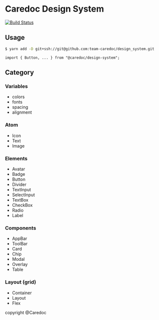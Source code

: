# Caredoc Design System

[![Build Status](https://travis-ci.org/team-caredoc/design_system.svg?branch=master)](https://travis-ci.org/team-caredoc/design_system)

## Usage

```bash
$ yarn add -D git+ssh://git@github.com:team-caredoc/design_system.git
```

```JSX
import { Button, ... } from "@caredoc/design-system";
```

## Category

### Variables

- colors
- fonts
- spacing
- alignment

### Atom

- Icon
- Text
- Image

### Elements

- Avatar
- Badge
- Button
- Divider
- TextInput
- SelectInput
- TextBox
- CheckBox
- Radio
- Label

### Components

- AppBar
- ToolBar
- Card
- Chip
- Modal
- Overlay
- Table

### Layout (grid)

- Container
- Layout
- Flex

copyright @Caredoc
